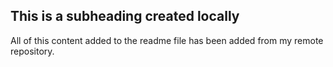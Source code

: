 ## This is a subheading created locally

All of this content added to the readme file has been added from my remote repository.

